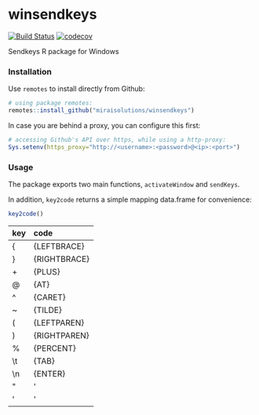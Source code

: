 # winsendkeys

[![Build Status](https://github.com/miraisolutions/winsendkeys/actions/workflows/ci.yml/badge.svg)](https://github.com/miraisolutions/winsendkeys/actions/workflows/ci.yml)
[![codecov](https://codecov.io/gh/miraisolutions/winsendkeys/branch/master/graph/badge.svg)](https://codecov.io/gh/miraisolutions/winsendkeys)

Sendkeys R package for Windows

### Installation

Use `remotes` to install directly from Github:
```r
# using package remotes:
remotes::install_github("miraisolutions/winsendkeys")
```

In case you are behind a proxy, you can configure this first:
```r
# accessing Github's API over https, while using a http-proxy:
Sys.setenv(https_proxy="http://<username>:<password>@<ip>:<port>")
```

### Usage

The package exports two main functions, `activateWindow` and `sendKeys`.

In addition, `key2code` returns a simple mapping data.frame for convenience:
```r
key2code()
```

|key |code         |
|:---|:------------|
|{   |{LEFTBRACE}  |
|}   |{RIGHTBRACE} |
|+   |{PLUS}       |
|@   |{AT}         |
|^   |{CARET}      |
|~   |{TILDE}      |
|(   |{LEFTPAREN}  |
|)   |{RIGHTPAREN} |
|%   |{PERCENT}    |
|\\t |{TAB}        |
|\\n |{ENTER}      |
|"   |'            |
|'   |'            |
